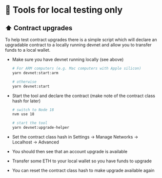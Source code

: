 # 🧪 Tools for local testing only

## ⬆️ Contract upgrades

To help test contract upgrades there is a simple script which will declare an upgradable contract to a locally running devnet and allow you to transfer funds to a local wallet.

- Make sure you have devnet running locally (see above)

  ```bash
  # For ARM computers (e.g. Mac computers with Apple silicon)
  yarn devnet:start:arm

  # otherwise
  yarn devnet:start
  ```

- Start the tool and declare the contract (make note of the contract class hash for later)

  ```bash
  # switch to Node 18
  nvm use 18

  # start the tool
  yarn devnet:upgrade-helper
  ```

- Set the contract class hash in Settings → Manage Networks → Localhost → Advanced

- You should then see that an account upgrade is available

- Transfer some ETH to your local wallet so you have funds to upgrade

- You can reset the contract class hash to make upgrade available again
